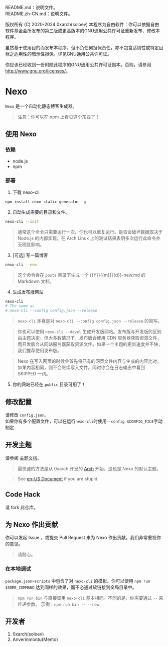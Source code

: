 README.md：说明文件。  
README.zh-CN.md：说明文件。

版权所有 (C) 2020-2024 0xarch(soloev) 
本程序为自由软件：你可以依据自由软件基金会所发布的第三版或更高版本的GNU通用公共许可证重新发布、修改本程序。

虽然基于使用目的而发布本程序，但不负任何担保责任，亦不包含适销性或特定目标之适用性的暗示性担保。详见GNU通用公共许可证。

你应该已经收到一份附随此程序的GNU通用公共许可证副本。否则，请参阅 <http://www.gnu.org/licenses/>。

# Nexo

`Nexo` 是一个自动化静态博客生成器。
> 注意：你可以在 npm 上看见这个东西了！

## 使用 Nexo

### 依赖
* node.js
* npm

### 部署

1. 下载 nexo-cli
```sh
npm install nexo-static-generator -g
```

2. 自动生成需要的目录和文件。
```sh
nexo-cli --init
```
> 通常这个命令只需要运行一次。你也可以重复运行。是否会破坏数据取决于 Node.js 的内部实现。在 Arch Linux 上的测试结果表明多次运行此命令并无明显影响。

3. [可选] 写一篇博客
```sh
nexo-cli --new
```
> 这个命令会在 `posts` 目录下生成一个 {{Y}}{{m}}{{d}}-new.md 的 Markdown 文档。

4. 生成发布版网站
```sh
nexo-cli
# The same as
# nexo-cli --config config.json --release
```
> `nexo-cli` 本身是对 `nexo-cli --config config.json --release` 的简写。

> 你也可以使用 `nexo-cli --devel` 生成开发版网站。发布版与开发版的区别由主题决定。但大多数情况下，发布版会使用 CDN 服务器获取资源文件，而开发版会从网站服务器获取资源文件。如果一个主题的更新速度并不快，我们推荐使用发布版。

> Nexo 在写入网页的时候会首先将已有的网页文件内容与生成的内容比对。如果内容相同，则不会继续写入文件。同时你会在日志输出中看到 SKIPPED 一词。

5. 你的网站已经在 `public` 目录可用了！

## 修改配置
请修改 `config.json`。  
如果你有多个配置文件，可以在运行`nexo-cli`时使用`--config $CONFIG_FILE`手动制定

## 开发主题

请参阅 [主题文档](/_doc/Theme.zh-CN.md)。

> 最快速的方法是从 0xarch 开发的 [Arch](//github.com/0xarch/nexo-theme-arch) 开始，这也是 Nexo 的默认主题。

> See [en-US Document](/_doc/Theme.md) if you are stupid.

## Code Hack

请 fork 此仓库。

## 为 Nexo 作出贡献

你可以发起 Issue ，或提交 Pull Request 来为 Nexo 作出贡献。我们非常重视你的意见。
> 请耐心。

### 在本地调试

`package.json>scripts` 中包含了对 `nexo-cli` 的模拟。你可以使用 `npm run $SOME_COMMAND` 达到同样的效果，而不必通过软链接到全局目录中。
> `npm run bin` 与直接调用 `nexo-cli` 基本相同。不同的是，你需要通过 `--` 来传递参数。 示例：`npm run bin -- --new`

## 开发者

1. 0xarch(soloev)
2. Anverinmontu(Mento)